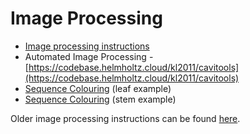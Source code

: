 # Image Processing

* [Image processing instructions](./instructions.md)
* Automated Image Processing - [https://codebase.helmholtz.cloud/kl2011/cavitools](https://codebase.helmholtz.cloud/kl2011/cavitools)
* [Sequence Colouring](./colouring-leaf-sequences.md) (leaf example)
* [Sequence Colouring](./colouring-stem-sequences.md) (stem example)

Older image processing instructions can be found [here](./instructions-old.md).
